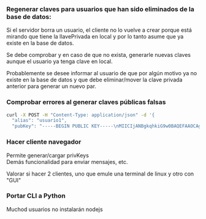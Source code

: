 ### Regenerar claves para usuarios que han sido eliminados de la base de datos:  

Si el servidor borra un usuario, el cliente no lo vuelve a crear porque está mirando que tiene la llavePrivada en local y por lo tanto asume que ya existe en la base de datos.  

Se debe comprobar y en caso de que no exista, generarle nuevas claves aunque el usuario ya tenga clave en local.  

Probablemente se desee informar al usuario de que por algún motivo ya no existe en la base de datos y que debe eliminar/mover la clave privada anterior para generar un nuevo par.

### Comprobar errores al generar claves públicas falsas
```bash
curl -X POST -H "Content-Type: application/json" -d '{
  "alias": "usuario1",
  "pubKey": "-----BEGIN PUBLIC KEY-----\nMIICIjANBgkqhkiG9w0BAQEFAAOCAg8AMIICCgKCAgEA1Dm8xSDNlROOjH3XVh5i\nAeNld4sAaReW1VQfGqVtLlCw0q5Pl6Q5FhSInyDmHkLRTf1gWcc8hEfAKi9GB01s\nbE7pNYfN0mS8VW/Td3pmymzDjj+4sTz2c9+veL0E7SXz9W8CtQhxVW2UDr7fKUY1\nQLoGosn+31vMT/z0y7oLMKvqK45HhVRhi6o6n1DTYc8ASu+srgGcnpdijyQwoFF4\nz/T19eSJ0ZSDSiX1tBpBNe0wDzR4MmTZ9Pjwz/fTTMz5C7mU8z3X0gDPcqJ95Ysh\nvkX/pEzHvsKJzZ3bhyzeB+LWZS0DCbWlDBgqtCOoR3rU2RX/iN6rKLVNtmxPwkm1\nLdIa8AqBl4pSFDUNpJ+L0jFuyL/7T0mSVmOekXyVpFsFc5ScfxtsOPBRBykZOhwB\nKqBCvW5j3X13XLZv9jMHUtHP7/HFnViXMNlIhA8iFG5SP8k/z+hl9MkEVn19q/Ld\nrmFwUzxEhOfquH7lLc1yOf+4/ULBCz/iF5Yjj6K7HkjAaBqprW6vzR6kCZ8YAWT4\nsBM+IzazYRZv4sMBcXG5i0bg+U6hfyJq9jpW3v2GVWFlz9rZYoHIB67SC29SwZxl\nSKQjmupUnnOdp8MvFFhX90UMCtRJYg3BciPMRnCRhEiUnXUaFzr4ITiqc1FazulB\nnWBlDvTFwJ7K1g1nb9LVqBsCAwEAAQ==\n-----END PUBLIC KEY-----"                          }' http://localhost:3000/users
  ```

### Hacer cliente navegador
Permite generar/cargar privKeys  
Demás funcionalidad para enviar mensajes, etc.  

Valorar si hacer 2 clientes, uno que emule una terminal de linux y otro con "GUI"


### Portar CLI a Python
Muchod usuarios no instalarán nodejs  



